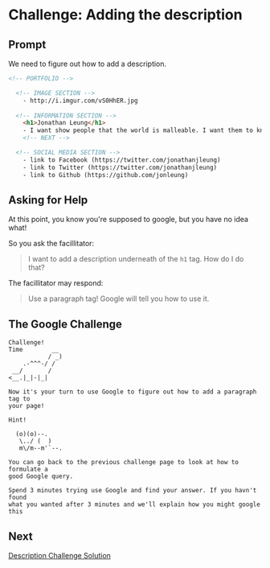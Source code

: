 # Challenge: Adding the description

## Prompt

We need to figure out how to add a description.

```html
<!-- PORTFOLIO -->

  <!-- IMAGE SECTION -->
    - http://i.imgur.com/vS0HhER.jpg 
  
  <!-- INFORMATION SECTION -->
    <h1>Jonathan Leung</h1>
    - I want show people that the world is malleable. I want them to know they can create what's missing and not be afraid to break the status quo.
    <!-- NEXT -->

  <!-- SOCIAL MEDIA SECTION -->
    - link to Facebook (https://twitter.com/jonathanjleung)
    - link to Twitter (https://twitter.com/jonathanjleung)
    - link to Github (https://github.com/jonleung)
```

## Asking for Help

At this point, you know you're supposed to google, but you have no idea what!

So you ask the facillitator:

> I want to add a description underneath of the `h1` tag. How do I do that?

The facillitator may respond:

> Use a paragraph tag! Google will tell you how to use it.

## The Google Challenge

```
Challenge!  
Time        __
           / _)   
    .-^^^-/ /
 __/       /
<__.|_|-|_|

Now it's your turn to use Google to figure out how to add a paragraph tag to
your page!
```

```
Hint!  

  (o)(o)--.
   \../ (  )
   m\/m--m'`--.

You can go back to the previous challenge page to look at how to formulate a
good Google query. 

Spend 3 minutes trying use Google and find your answer. If you havn't found
what you wanted after 3 minutes and we'll explain how you might google this
```

## Next

[Description Challenge Solution](description_solution.md)